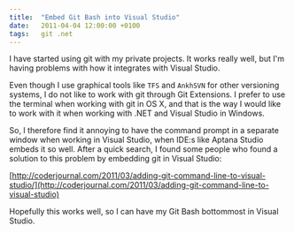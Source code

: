 ```yaml
---
title:  "Embed Git Bash into Visual Studio"
date:	2011-04-04 12:00:00 +0100
tags: 	git .net
---
```



I have started using git with my private projects. It works really well, but I'm
having problems with how it integrates with Visual Studio.

Even though I use graphical tools like `TFS` and `AnkhSVN` for other versioning
systems, I do not like to work with git through Git Extensions. I prefer to use
the terminal when working with git in OS X, and that is the way I would like to
work with it when working with .NET and Visual Studio in Windows.

So, I therefore find it annoying to have the command prompt in a separate window
when working in Visual Studio, when IDE:s like Aptana Studio embeds it so well.
After a quick search, I found some people who found a solution to this problem
by embedding git in Visual Studio:

[http://coderjournal.com/2011/03/adding-git-command-line-to-visual-studio/](http://coderjournal.com/2011/03/adding-git-command-line-to-visual-studio)

Hopefully this works well, so I can have my Git Bash bottommost in Visual Studio.